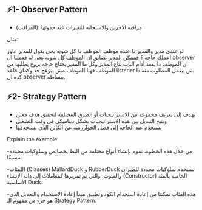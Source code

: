 ## ⚡1- Observer Pattern

- (المراقب): مراقبه الاخرين والاستجابه للتغيرات عند حدوثها

مثال:

لو عندى مدير والمدير دا عنده موظف الموظف دا كل شويه يجى يقول للمدير عاوز اعملك حاجه ؟ فممكن المدير يضايق ان الموظف كل شويه يجى له 
فعملنا ال observer ان الموظف دا يقعد أدام الباب بتاع المدير وكل ما المدير يحتاج حاجه يروح يطلبها من الموظف فهنا الموظف مش بيزعج حد وكمان قاعد listener بس بيعمل المطلوب منه دا كده ال observer ببساطه.


## ⚡2- Strategy Pattern
- يهدف إلى تعريف مجموعة من الاستراتيجيات أو الطرق المختلفة لتحقيق هدف معين
- ويتيح التبديل بين هذه الاستراتيجيات بشكل ديناميكي في وقت التشغيل
- يستخدم عند الحاجة إلى فصل الخوارزمية عن الكائن الذي يستخدمها

Explain the example:


-من خلال هذه الخطوة، نقوم بإنشاء أنواع مختلفة من البط بخصائص وسلوكيات محددة مسبقًا.

-اللفئات (Classes) MallardDuck و RubberDuck تستخدم سلوكيات محددة للطيران والصوت، والتي تم تمريرها كمعاملات إلى دالة الإنشاء (Constructor) الخاصة بالفئة الأساسية Duck.

-هذه الفئات تمكننا من إعادة استخدام الكود وتطبيق مبدأ إعادة الاستخدام والتعديل الذي هو جزء من مفهوم الـ Strategy Pattern.
